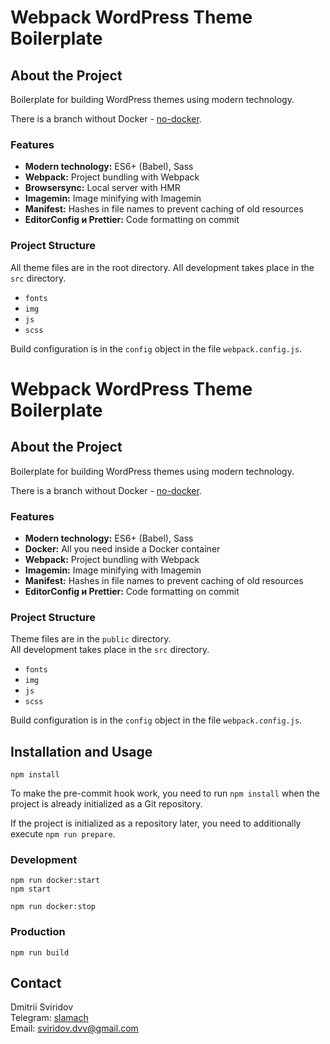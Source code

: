 # Webpack WordPress Theme Boilerplate

## About the Project

Boilerplate for building WordPress themes using modern technology.

There is a branch without Docker - [no-docker](https://github.com/slamach/webpack-wordpress-boilerplate/tree/no-docker).

### Features

- **Modern technology:** ES6+ (Babel), Sass
- **Webpack:** Project bundling with Webpack
- **Browsersync:** Local server with HMR
- **Imagemin:** Image minifying with Imagemin
- **Manifest:** Hashes in file names to prevent caching of old resources
- **EditorConfig и Prettier:** Code formatting on commit

### Project Structure

All theme files are in the root directory.
All development takes place in the `src` directory.

- `fonts`
- `img`
- `js`
- `scss`

Build configuration is in the `config` object in the file `webpack.config.js`.

# Webpack WordPress Theme Boilerplate

## About the Project

Boilerplate for building WordPress themes using modern technology.

There is a branch without Docker - [no-docker](https://github.com/slamach/webpack-wordpress-boilerplate/tree/no-docker).

### Features

- **Modern technology:** ES6+ (Babel), Sass
- **Docker:** All you need inside a Docker container
- **Webpack:** Project bundling with Webpack
- **Imagemin:** Image minifying with Imagemin
- **Manifest:** Hashes in file names to prevent caching of old resources
- **EditorConfig и Prettier:** Code formatting on commit

### Project Structure

Theme files are in the `public` directory.  
All development takes place in the `src` directory.

- `fonts`
- `img`
- `js`
- `scss`

Build configuration is in the `config` object in the file `webpack.config.js`.

## Installation and Usage

```
npm install
```

To make the pre-commit hook work, you need to run `npm install` when the project is already initialized as a Git repository.

If the project is initialized as a repository later, you need to additionally execute `npm run prepare`.

### Development

```
npm run docker:start
npm start

npm run docker:stop
```

### Production

```
npm run build
```

## Contact

Dmitrii Sviridov  
Telegram: [slamach](https://t.me/slamach)  
Email: sviridov.dvv@gmail.com
